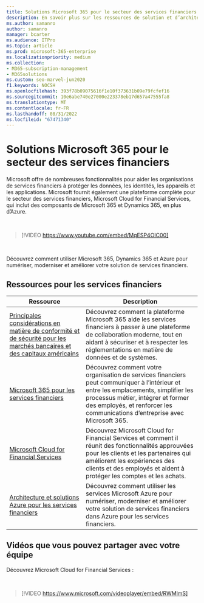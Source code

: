 ```yaml
---
title: Solutions Microsoft 365 pour le secteur des services financiers
description: En savoir plus sur les ressources de solution et d’architecture pour le secteur des services financiers à l’aide de Microsoft 365
ms.author: samanro
author: samanro
manager: bcarter
ms.audience: ITPro
ms.topic: article
ms.prod: microsoft-365-enterprise
ms.localizationpriority: medium
ms.collection:
- M365-subscription-management
- M365solutions
ms.custom: seo-marvel-jun2020
f1.keywords: NOCSH
ms.openlocfilehash: 393f78b09075616f1e10f373631b09e79fcfef16
ms.sourcegitcommit: 10e6abe740e27000e223378eb17d657a47555fa8
ms.translationtype: MT
ms.contentlocale: fr-FR
ms.lasthandoff: 08/31/2022
ms.locfileid: "67471340"
---
```

# <a name="microsoft-365-solutions-for-the-financial-services-industry"></a>Solutions Microsoft 365 pour le secteur des services financiers

Microsoft offre de nombreuses fonctionnalités pour aider les organisations de services financiers à protéger les données, les identités, les appareils et les applications. Microsoft fournit également une plateforme complète pour le secteur des services financiers, Microsoft Cloud for Financial Services, qui inclut des composants de Microsoft 365 et Dynamics 365, en plus d’Azure.

<br>

> [!VIDEO https://www.youtube.com/embed/MqESP4OIC00]

<br>

Découvrez comment utiliser Microsoft 365, Dynamics 365 et Azure pour numériser, moderniser et améliorer votre solution de services financiers.

## <a name="resources-for-financial-services"></a>Ressources pour les services financiers

|Ressource |Description  |
|---------|---------|
|[Principales considérations en matière de conformité et de sécurité pour les marchés bancaires et des capitaux américains](financial-services-secure-collaboration.md) | Découvrez comment la plateforme Microsoft 365 aide les services financiers à passer à une plateforme de collaboration moderne, tout en aidant à sécuriser et à respecter les réglementations en matière de données et de systèmes. |
|[Microsoft 365 pour les services financiers](/frontline/teams-for-financial-services)    | Découvrez comment votre organisation de services financiers peut communiquer à l’intérieur et entre les emplacements, simplifier les processus métier, intégrer et former des employés, et renforcer les communications d’entreprise avec Microsoft 365.      |
|[Microsoft Cloud for Financial Services](/industry/financial-services/overview)  | Découvrez Microsoft Cloud for Financial Services et comment il réunit des fonctionnalités approuvées pour les clients et les partenaires qui améliorent les expériences des clients et des employés et aident à protéger les comptes et les achats.     |
| [Architecture et solutions Azure pour les services financiers](/azure/architecture/industries/finance)| Découvrez comment utiliser les services Microsoft Azure pour numériser, moderniser et améliorer votre solution de services financiers dans Azure pour les services financiers.|

## <a name="videos-you-can-share-with-your-team"></a>Vidéos que vous pouvez partager avec votre équipe

Découvrez Microsoft Cloud for Financial Services :

<br>

> [!VIDEO https://www.microsoft.com/videoplayer/embed/RWMlmS]

